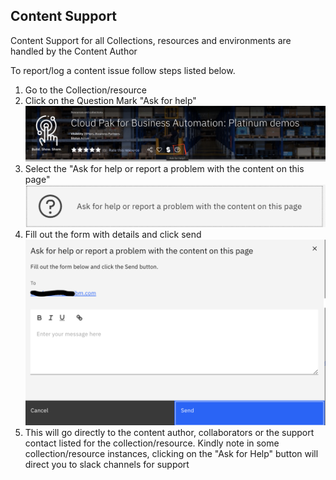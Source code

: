 ## Content Support

Content Support for all Collections, resources and environments are handled by the Content Author

To report/log a content issue follow steps listed below.

1. Go to the Collection/resource
2. Click on the Question Mark "Ask for help" ![Supportaskforhelp](Images/supportaskforhelp.png)
3. Select the "Ask for help or report a problem with the content on this page" ![supporthelpcontent](Images/supporthelpcontent.png)
4. Fill out the form with details and click send ![supportproblemwithcontent](Images/supportproblemcontent.png)
5. This will go directly to the content author, collaborators or the support contact listed for the collection/resource. 
   Kindly note in some collection/resource instances, clicking on the "Ask for Help" button will direct you to slack channels for support
